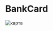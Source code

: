# BankCard

![карта](https://github.com/am9999072080/Bank-Card/assets/127240321/a37742ff-e494-4e7c-bd1c-7a9248f886c7)
